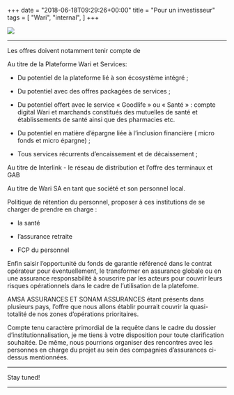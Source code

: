 +++
date = "2018-06-18T09:29:26+00:00"
title = "Pour un investisseur"
tags = [
    "Wari",
    "internal",
]
+++

<div class="container" style="width:auto">
  <a target="blank" href="https://res.cloudinary.com/vincentstradic/image/upload/v1526215519/work/j18-1.jpg">
    <img src="https://res.cloudinary.com/vincentstradic/image/upload/v1526215519/work/j18-1.jpg" style="max-width:100%">
  </a>
</div>
<!--more-->
<hr>

Les offres doivent notamment tenir compte de

Au titre de la Plateforme Wari et Services:

- Du potentiel de la plateforme lié à son écosystème intégré ;

- Du potentiel avec des offres packagées de services ;

- Du potentiel offert avec le service « Goodlife » ou « Santé » : compte digital Wari et marchands constitués des mutuelles de santé et établissements de santé ainsi que des pharmacies etc.

- Du potentiel en matière d’épargne liée à l’inclusion financière ( micro fonds et micro épargne) ;

- Tous services récurrents d’encaissement  et de décaissement ;


Au titre  de Interlink - le réseau de distribution et l’offre des terminaux et GAB

Au titre de Wari SA en tant que société  et son personnel local.

Politique de rétention du personnel, proposer à ces institutions de se charger de prendre en charge :

- la santé

- l’assurance retraite

- FCP du personnel

Enfin saisir l’opportunité du fonds de garantie référencé dans le contrat opérateur pour éventuellement, le transformer en assurance globale ou en une assurance responsabilité à souscrire par les acteurs pour couvrir leurs risques opérationnels dans le cadre de l’utilisation de la platefome.

AMSA ASSURANCES ET SONAM ASSURANCES étant présents dans plusieurs pays, l’offre que nous allons établir pourrait couvrir la quasi-totalité de nos zones d’opérations prioritaires.

Compte tenu caractère primordial de la requête dans le cadre du dossier d’institutionnalisation, je me tiens à votre disposition pour toute clarification souhaitée. De même, nous pourrions organiser des rencontres avec les personnes en charge du projet au sein des compagnies d’assurances ci-dessus mentionnées.

<hr>
Stay tuned!


<hr>
